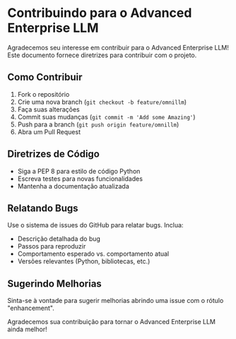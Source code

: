 # Contribuindo para o Advanced Enterprise LLM

Agradecemos seu interesse em contribuir para o Advanced Enterprise LLM! Este documento fornece diretrizes para contribuir com o projeto.

## Como Contribuir

1. Fork o repositório
2. Crie uma nova branch (`git checkout -b feature/omnillm`)
3. Faça suas alterações
4. Commit suas mudanças (`git commit -m 'Add some Amazing'`)
5. Push para a branch (`git push origin feature/omnillm`)
6. Abra um Pull Request

## Diretrizes de Código

- Siga a PEP 8 para estilo de código Python
- Escreva testes para novas funcionalidades
- Mantenha a documentação atualizada

## Relatando Bugs

Use o sistema de issues do GitHub para relatar bugs. Inclua:

- Descrição detalhada do bug
- Passos para reproduzir
- Comportamento esperado vs. comportamento atual
- Versões relevantes (Python, bibliotecas, etc.)

## Sugerindo Melhorias

Sinta-se à vontade para sugerir melhorias abrindo uma issue com o rótulo "enhancement".

Agradecemos sua contribuição para tornar o Advanced Enterprise LLM ainda melhor!